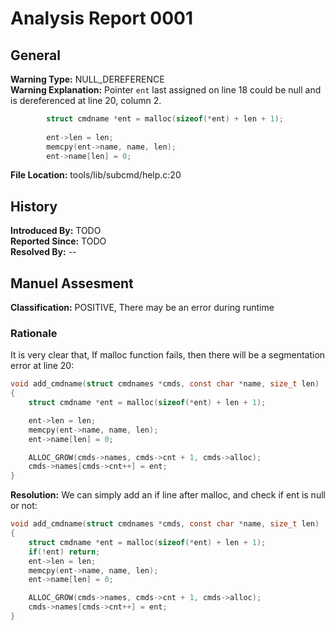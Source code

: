 # Analysis Report 0001 #

## General ##
**Warning Type:** NULL_DEREFERENCE  
**Warning Explanation:** Pointer `ent` last assigned on line 18 could be null and is dereferenced at line 20, column 2.   
```C
    	struct cmdname *ent = malloc(sizeof(*ent) + len + 1);
     
   		ent->len = len;
    	memcpy(ent->name, name, len);
     	ent->name[len] = 0;
```
**File Location:** tools/lib/subcmd/help.c:20
## History ##
**Introduced By:** TODO  
**Reported Since:** TODO  
**Resolved By:** --

## Manuel Assesment ##
**Classification:** POSITIVE, There may be an error during runtime
### Rationale ###
It is very clear that, If malloc function fails, then there will be a segmentation error at line 20:
```C
void add_cmdname(struct cmdnames *cmds, const char *name, size_t len)
{
	struct cmdname *ent = malloc(sizeof(*ent) + len + 1);

	ent->len = len;
	memcpy(ent->name, name, len);
	ent->name[len] = 0;

	ALLOC_GROW(cmds->names, cmds->cnt + 1, cmds->alloc);
	cmds->names[cmds->cnt++] = ent;
}
```
**Resolution:**
We can simply add an if line after malloc, and check if ent is null or not:
```C
void add_cmdname(struct cmdnames *cmds, const char *name, size_t len)
{
	struct cmdname *ent = malloc(sizeof(*ent) + len + 1);
	if(!ent) return;
	ent->len = len;
	memcpy(ent->name, name, len);
	ent->name[len] = 0;

	ALLOC_GROW(cmds->names, cmds->cnt + 1, cmds->alloc);
	cmds->names[cmds->cnt++] = ent;
}
```

